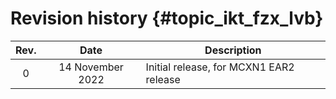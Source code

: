 # Revision history {#topic_ikt_fzx_lvb}

|Rev.|Date|Description|
|:--:|:--:|-----------|
|0|14 November 2022|Initial release, for MCXN1 EAR2 release|

